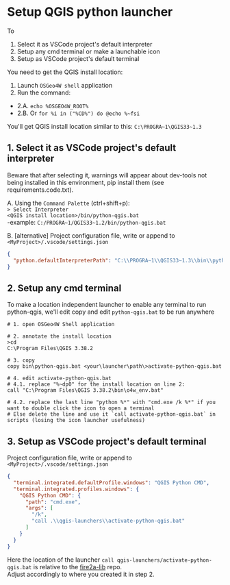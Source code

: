 # Setup QGIS python launcher
To
1. Select it as VSCode project's default interpreter
2. Setup any cmd terminal or make a launchable icon
3. Setup as VSCode project's default terminal

You need to get the QGIS install location:
1. Launch `OSGeo4W shell` application
2. Run the command:
  - 2.A. `echo %OSGEO4W_ROOT%`
  - 2.B. Or `for %i in ("%CD%") do @echo %~fsi`

You'll get QGIS install location similar to this: `C:\PROGRA~1\QGIS33~1.3`

## 1. Select it as VSCode project's default interpreter 
Beware that after selecting it, warnings will appear about dev-tools not being installed in this environment, pip install them (see requirements.code.txt).

A. Using the `Command Palette` (ctrl+shift+p):  
`> Select Interpreter`  
`<QGIS install location>/bin/python-qgis.bat`  
-example: `C:/PROGRA~1/QGIS33~1.2/bin/python-qgis.bat`

B. [alternative] Project configuration file, write or append to `<MyProject>/.vscode/settings.json`
```json
{
  "python.defaultInterpreterPath": "C:\\PROGRA~1\\QGIS33~1.3\\bin\\python-qgis.bat",
}
```

## 2. Setup any cmd terminal
To make a location independent launcher to enable any terminal to run python-qgis, we'll edit copy and edit `python-qgis.bat` to be run anywhere
```batch
# 1. open OSGeo4W Shell application

# 2. annotate the install location
>cd
C:\Program Files\QGIS 3.38.2

# 3. copy 
copy bin\python-qgis.bat <your\launcher\path\>activate-python-qgis.bat

# 4. edit activate-python-qgis.bat
# 4.1. replace "%~dp0" for the install location on line 2:
call "C:\Program Files\QGIS 3.38.2\bin\o4w_env.bat"

# 4.2. replace the last line "python %*" with "cmd.exe /k %*" if you want to double click the icon to open a terminal
# Else delete the line and use it `call activate-python-qgis.bat` in scripts (losing the icon launcher usefulness)
```

## 3. Setup as VSCode project's default terminal
Project configuration file, write or append to `<MyProject>/.vscode/settings.json`
```json
{
  "terminal.integrated.defaultProfile.windows": "QGIS Python CMD",
  "terminal.integrated.profiles.windows": {
    "QGIS Python CMD": {
      "path": "cmd.exe",
      "args": [
        "/k",
        "call .\\qgis-launchers\\activate-python-qgis.bat"
      ]
    }
  }
}
```
Here the location of the launcher `call qgis-launchers/activate-python-qgis.bat` is relative to the [fire2a-lib](https://github.com/fire2a) repo.  
Adjust accordingly to where you created it in step 2.
